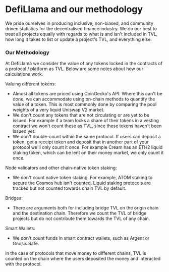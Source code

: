 # DefiLlama and our methodology

We pride ourselves in producing inclusive, non-biased, and community driven statistics for the decentralised finance industry. We do our best to treat all projects equally with regards to what is and isn't included in TVL, how long it takes to list or update a project's TVL, and everything else.

### Our Methodology

At DefiLlama we consider the value of any tokens locked in the contracts of a protocol / platform as TVL. Below are some notes about how our calculations work.

Valuing different tokens:

* Almost all tokens are priced using CoinGecko's API. Where this can't be done, we can accommodate using on-chain methods to quantify the value of a token. This is most commonly done by comparing the pool weights of a very liquid Uniswap V2 market.&#x20;
* We don't count any tokens that are not circulating or are yet to be issued. For example if a team locks a share of their tokens in a vesting contract we won't count these as TVL, since these tokens haven't been issued yet.
* We don't double-count within the same protocol. If users can deposit a token, get a receipt token and deposit that in another part of your protocol we'll only count it once. For example Cream has an ETH2 liquid staking token, which can be lent on their money market, we only count it once.

Node validators and other chain-native token staking:

* We don't count native token staking. For example, ATOM staking to secure the Cosmos hub isn't counted. Liquid staking protocols are tracked but not counted towards chain TVL by default.

Bridges:

* There are arguments both for including bridge TVL on the origin chain and the destination chain. Therefore we count the TVL of bridge projects but do not contribute them towards the TVL of any chain.&#x20;

Smart Wallets:

* We don't count funds in smart contract wallets, such as Argent or Gnosis Safe.

In the case of protocols that move money to different chains, TVL is counted on the chain where the users deposited the money and interacted with the protocol.
